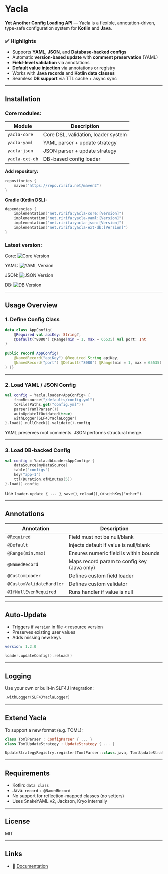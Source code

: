 # Yacla

**Yet Another Config Loading API** — Yacla is a flexible, annotation-driven, type-safe configuration system for **Kotlin** and **Java**.

### ✅ Highlights

* Supports **YAML**, **JSON**, and **Database-backed configs**
* Automatic **version-based update** with **comment preservation** (YAML)
* **Field-level validation** via annotations
* **Default value injection** via annotations or registry
* Works with **Java records** and **Kotlin data classes**
* Seamless **DB support** via TTL cache + async sync

---

## Installation

### Core modules:

| Module         | Description                         |
| -------------- | ----------------------------------- |
| `yacla-core`   | Core DSL, validation, loader system |
| `yacla-yaml`   | YAML parser + update strategy       |
| `yacla-json`   | JSON parser + update strategy       |
| `yacla-ext-db` | DB-based config loader              |

**Add repository:**

```kotlin
repositories {
    maven("https://repo.ririfa.net/maven2")
}
```

**Gradle (Kotlin DSL):**

```kotlin
dependencies {
    implementation("net.ririfa:yacla-core:[Version]")
    implementation("net.ririfa:yacla-yaml:[Version]")
    implementation("net.ririfa:yacla-json:[Version]")
    implementation("net.ririfa:yacla-ext-db:[Version]")
}
```

### Latest version:

Core:
![Core Version](https://img.shields.io/badge/dynamic/xml?url=https://repo.ririfa.net/repository/maven-public/net/ririfa/yacla-core/maven-metadata.xml&query=/metadata/versioning/latest&style=plastic&logo=sonatype&label=Nexus)

YAML:
![YAML Version](https://img.shields.io/badge/dynamic/xml?url=https://repo.ririfa.net/repository/maven-public/net/ririfa/yacla-yaml/maven-metadata.xml&query=/metadata/versioning/latest&style=plastic&logo=sonatype&label=Nexus)

JSON:
![JSON Version](https://img.shields.io/badge/dynamic/xml?url=https://repo.ririfa.net/repository/maven-public/net/ririfa/yacla-json/maven-metadata.xml&query=/metadata/versioning/latest&style=plastic&logo=sonatype&label=Nexus)

DB:
![DB Version](https://img.shields.io/badge/dynamic/xml?url=https://repo.ririfa.net/repository/maven-public/net/ririfa/yacla-ext-db/maven-metadata.xml&query=/metadata/versioning/latest&style=plastic&logo=sonatype&label=Nexus)

---

## Usage Overview

### 1. Define Config Class

```kotlin
data class AppConfig(
    @Required val apiKey: String?,
    @Default("8080") @Range(min = 1, max = 65535) val port: Int
)
```

```java
public record AppConfig(
    @NamedRecord("apiKey") @Required String apiKey,
    @NamedRecord("port") @Default("8080") @Range(min = 1, max = 65535) int port
) {}
```

---

### 2. Load YAML / JSON Config

```kotlin
val config = Yacla.loader<AppConfig> {
    fromResource("/defaults/config.yml")
    toFile(Paths.get("config.yml"))
    parser(YamlParser())
    autoUpdateIfOutdated(true)
    withLogger(SLF4JYaclaLogger)
}.load().nullCheck().validate().config
```

YAML preserves root comments. JSON performs structural merge.

---

### 3. Load DB-backed Config

```kotlin
val config = Yacla.dbLoader<AppConfig> {
    dataSource(myDataSource)
    table("configs")
    key("app-1")
    ttl(Duration.ofMinutes(5))
}.load().config
```

Use `loader.update { ... }`, `save()`, `reload()`, or `withKey("other")`.

---

## Annotations

| Annotation               | Description                                 |
| ------------------------ | ------------------------------------------- |
| `@Required`              | Field must not be null/blank                |
| `@Default`               | Injects default if value is null/blank      |
| `@Range(min,max)`        | Ensures numeric field is within bounds      |
| `@NamedRecord`           | Maps record param to config key (Java only) |
| `@CustomLoader`          | Defines custom field loader                 |
| `@CustomValidateHandler` | Defines custom validator                    |
| `@IfNullEvenRequired`    | Runs handler if value is null               |

---

## Auto-Update

* Triggers if `version` in file < resource version
* Preserves existing user values
* Adds missing new keys

```yaml
version: 1.2.0
```

```kotlin
loader.updateConfig().reload()
```

---

## Logging

Use your own or built-in SLF4J integration:

```kotlin
.withLogger(SLF4JYaclaLogger)
```

---

## Extend Yacla

To support a new format (e.g. TOML):

```kotlin
class TomlParser : ConfigParser { ... }
class TomlUpdateStrategy : UpdateStrategy { ... }

UpdateStrategyRegistry.register(TomlParser::class.java, TomlUpdateStrategy())
```

---

## Requirements

* Kotlin: `data class`
* Java: `record` + `@NamedRecord`
* No support for reflection-mapped classes (no setters)
* Uses SnakeYAML v2, Jackson, Kryo internally

---

## License

MIT

---

## Links

* 🔗 [Documentation](https://docs.ririfa.net/)